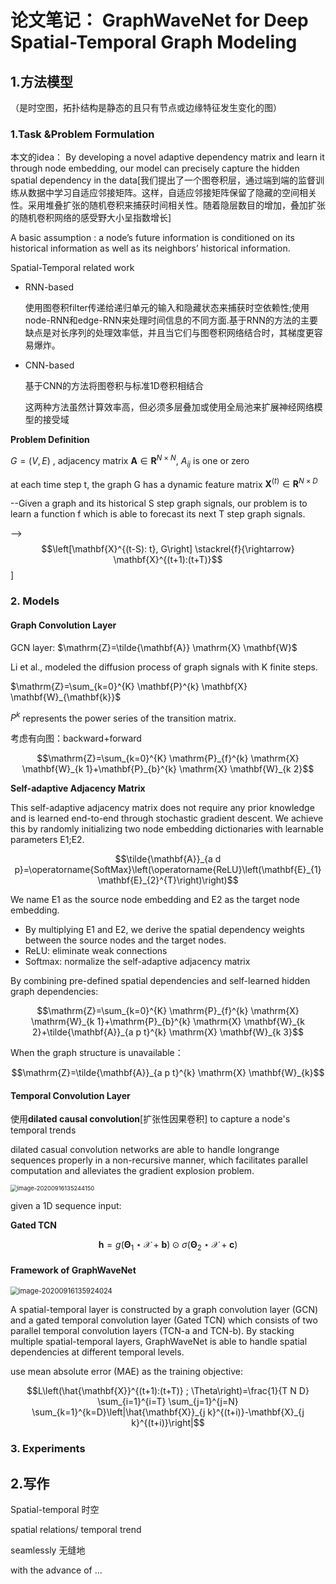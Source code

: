 # 论文笔记： GraphWaveNet for Deep Spatial-Temporal Graph Modeling

## 1.方法模型

（是时空图，拓扑结构是静态的且只有节点或边缘特征发生变化的图）

### 1.Task &Problem Formulation

本文的idea： By developing a novel adaptive dependency matrix and learn it through node embedding, our model can precisely capture the hidden spatial dependency in the data[我们提出了一个图卷积层，通过端到端的监督训练从数据中学习自适应邻接矩阵。这样，自适应邻接矩阵保留了隐藏的空间相关性。采用堆叠扩张的随机卷积来捕获时间相关性。随着隐层数目的增加，叠加扩张的随机卷积网络的感受野大小呈指数增长]

A basic assumption : a node’s future information is conditioned on its historical information as well as its neighbors’ historical information.

Spatial-Temporal related work

- RNN-based

  使用图卷积filter传递给递归单元的输入和隐藏状态来捕获时空依赖性;使用node-RNN和edge-RNN来处理时间信息的不同方面.基于RNN的方法的主要缺点是对长序列的处理效率低，并且当它们与图卷积网络结合时，其梯度更容易爆炸。

- CNN-based

  基于CNN的方法将图卷积与标准1D卷积相结合

  这两种方法虽然计算效率高，但必须多层叠加或使用全局池来扩展神经网络模型的接受域

**Problem Definition**

$G=(V,E)$ , adjacency matrix $\mathbf{A} \in \mathbf{R}^{N \times N}$, $A_{ij}$ is one or zero

at each time step t, the graph G has a dynamic feature matrix $\mathbf{X}^{(t)} \in \mathbf{R}^{N \times D}$

--Given a graph and  its historical S step graph signals, our problem is to learn a function f which is able to forecast its next T step graph signals.

-->$$\left[\mathbf{X}^{(t-S): t}, G\right] \stackrel{f}{\rightarrow} \mathbf{X}^{(t+1):(t+T)}$$]

### 2. Models

#### Graph Convolution Layer

GCN layer: $\mathrm{Z}=\tilde{\mathbf{A}} \mathrm{X} \mathbf{W}$

Li et al., modeled the diffusion process of graph signals with K finite steps.

$\mathrm{Z}=\sum_{k=0}^{K} \mathbf{P}^{k} \mathbf{X} \mathbf{W}_{\mathbf{k}}$

$P^k$ represents the power series of the transition matrix.

考虑有向图：backward+forward

$$\mathrm{Z}=\sum_{k=0}^{K} \mathrm{P}_{f}^{k} \mathrm{X} \mathbf{W}_{k 1}+\mathbf{P}_{b}^{k} \mathrm{X} \mathbf{W}_{k 2}$$

**Self-adaptive Adjacency Matrix**

This self-adaptive adjacency matrix does not require any prior knowledge and is learned end-to-end through stochastic gradient descent.  We achieve this by randomly initializing two node embedding dictionaries with learnable parameters E1;E2.

$$\tilde{\mathbf{A}}_{a d p}=\operatorname{SoftMax}\left(\operatorname{ReLU}\left(\mathbf{E}_{1} \mathbf{E}_{2}^{T}\right)\right)$$

We name E1 as the source node embedding and E2 as the target node embedding. 

- By multiplying E1 and E2, we derive the spatial dependency weights between the source nodes and the target nodes. 
- ReLU: eliminate weak connections
- Softmax: normalize the self-adaptive adjacency matrix

By combining pre-defined spatial dependencies and self-learned hidden graph dependencies:

$$\mathrm{Z}=\sum_{k=0}^{K} \mathrm{P}_{f}^{k} \mathrm{X} \mathrm{W}_{k 1}+\mathrm{P}_{b}^{k} \mathrm{X} \mathbf{W}_{k 2}+\tilde{\mathbf{A}}_{a p t}^{k} \mathrm{X} \mathbf{W}_{k 3}$$

When the graph structure is unavailable：

$$\mathrm{Z}=\tilde{\mathbf{A}}_{a p t}^{k} \mathrm{X} \mathbf{W}_{k}$$

#### Temporal Convolution Layer

使用**dilated causal convolution**[扩张性因果卷积] to capture a node's temporal trends

dilated casual convolution networks are able to handle longrange sequences properly in a non-recursive manner, which facilitates parallel computation and alleviates the gradient explosion problem.

<img src="C:\Users\YuzuK\AppData\Roaming\Typora\typora-user-images\image-20200916135244150.png" alt="image-20200916135244150" style="zoom:67%;" />

given a 1D sequence input:

**Gated TCN**

$$\mathbf{h}=g\left(\boldsymbol{\Theta}_{1} \star \mathcal{X}+\mathbf{b}\right) \odot \sigma\left(\boldsymbol{\Theta}_{2} \star \mathcal{X}+\mathbf{c}\right)$$

#### Framework of GraphWaveNet

<img src="C:\Users\YuzuK\AppData\Roaming\Typora\typora-user-images\image-20200916135924024.png" alt="image-20200916135924024" style="zoom:80%;" />

A spatial-temporal layer is constructed by a graph convolution layer (GCN) and a gated temporal convolution layer (Gated TCN) which consists of two parallel temporal convolution layers (TCN-a and TCN-b). By stacking multiple spatial-temporal layers, GraphWaveNet is able to handle spatial dependencies at different temporal levels.

use mean absolute error (MAE) as the training objective:

$$L\left(\hat{\mathbf{X}}^{(t+1):(t+T)} ; \Theta\right)=\frac{1}{T N D} \sum_{i=1}^{i=T} \sum_{j=1}^{j=N} \sum_{k=1}^{k=D}\left|\hat{\mathbf{X}}_{j k}^{(t+i)}-\mathbf{X}_{j k}^{(t+i)}\right|$$

### 3. Experiments



## 2.写作

Spatial-temporal 时空

spatial relations/ temporal trend

seamlessly 无缝地

with the advance of ...

